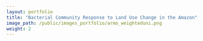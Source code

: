 ```yaml
---
layout: portfolio
title: "Bacterial Community Response to Land Use Change in the Amazon"
image_path: /public/images_portfolio/armo_weighteduni.png
weight: 2
---
```


